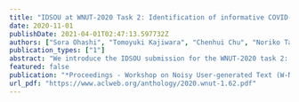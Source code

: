 ```yaml
---
title: "IDSOU at WNUT-2020 Task 2: Identification of informative COVID-19 English tweets"
date: 2020-11-01
publishDate: 2021-04-01T02:47:13.597732Z
authors: ["Sora Ohashi", "Tomoyuki Kajiwara", "Chenhui Chu", "Noriko Takemura", "Yuta Nakashima", "Hajime Nagahara"]
publication_types: ["1"]
abstract: "We introduce the IDSOU submission for the WNUT-2020 task 2: identification of informative COVID-19 English Tweets. Our system is an ensemble of pre-trained language models such as BERT. We ranked 16th in the F1 score."
featured: false
publication: "*Proceedings - Workshop on Noisy User-generated Text (W-NUT 2020)*"
url_pdf: "https://www.aclweb.org/anthology/2020.wnut-1.62.pdf"
---
```


